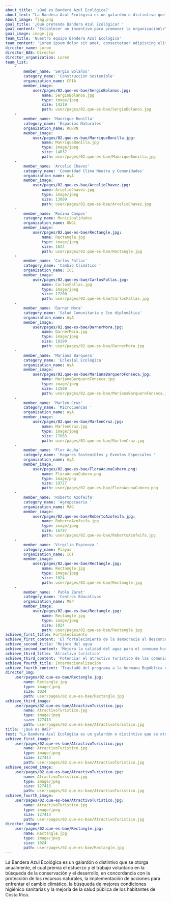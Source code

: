 ```yaml
---
about_title: '¿Qué es Bandera Azul Ecológica?'
about_text: "La Bandera Azul Ecológica es un galardón o distintivo que se otorga anualmente, el cual premia el esfuerzo y el trabajo\r\nvoluntario en la búsqueda de la conservación y el desarrollo, en concordancia con la protección de los recursos \r\nnaturales, la implementación de acciones para enfrentar el cambio climático, la búsqueda de mejores condiciones \r\nhigiénico sanitarias y la mejoría de la salud pública de los habitantes de Costa Rica."
about_image: flag.png
goal_title: '¿Qué pretende Bandera Azul Ecológica? '
goal_content: "Establecer un incentivo para promover la organización\r\nde comités locales y la integralidad de los mismos,\r\ncon el propósitode buscar la conservación y desarrollo,en concordancia con la protección de los recursos \r\nnaturales, la implementación de acciones\r\npara enfrentar\r\nel cambio climático, la búsqueda de mejores condiciones\r\nhigiénico-sanitariasy la mejoríade la salud pública de los\r\nhabitantes de Costa Rica."
goal_image: image.jpg
team_title: 'Nuestro equipo Bandera Azul Ecológica'
team_content: 'Lorem ipsum dolor sit amet, consectetuer adipiscing elit, sed diam nonummy nibh euismod tincidunt ut laoreet dolore magna aliquam erat volutpat. Ut wisi enim ad minim veniam, quis nostrud exerci tation ullamcorper suscipit lobortis nisl ut aliquip ex ea commodo consequat.'
director_name: Lorem
director_BAE: Director
director_organization: Lorem
team_list:
    -
        member_name: 'Sergio Bolaños'
        category_name: 'Construcción Sostenible'
        organization_name: CFIA
        member_image:
            user/pages/02.que-es-bae/SergioBolanos.jpg:
                name: SergioBolanos.jpg
                type: image/jpeg
                size: 14219
                path: user/pages/02.que-es-bae/SergioBolanos.jpg
    -
        member_name: 'Manrique Bonilla'
        category_name: 'Espacios Naturales'
        organization_name: RCRRN
        member_image:
            user/pages/02.que-es-bae/ManriqueBonilla.jpg:
                name: ManriqueBonilla.jpg
                type: image/jpeg
                size: 14037
                path: user/pages/02.que-es-bae/ManriqueBonilla.jpg
    -
        member_name: 'Arcelio Chavez'
        category_name: 'Comunidad Clima Neutra y Comunidades'
        organization_name: AyA
        member_image:
            user/pages/02.que-es-bae/ArcelioChavez.jpg:
                name: ArcelioChavez.jpg
                type: image/jpeg
                size: 13009
                path: user/pages/02.que-es-bae/ArcelioChavez.jpg
    -
        member_name: 'Rosina Campos'
        category_name: Municipalidades
        organization_name: UNGL
        member_image:
            user/pages/02.que-es-bae/Rectangle.jpg:
                name: Rectangle.jpg
                type: image/jpeg
                size: 1024
                path: user/pages/02.que-es-bae/Rectangle.jpg
    -
        member_name: 'Carlos Fallas'
        category_name: 'Cambio Climático '
        organization_name: ICE
        member_image:
            user/pages/02.que-es-bae/CarlosFallas.jpg:
                name: CarlosFallas.jpg
                type: image/jpeg
                size: 17200
                path: user/pages/02.que-es-bae/CarlosFallas.jpg
    -
        member_name: 'Darner Mora'
        category_name: 'Salud Comunitaria y Eco diplomática'
        organization_name: AyA
        member_image:
            user/pages/02.que-es-bae/DarnerMora.jpg:
                name: DarnerMora.jpg
                type: image/jpeg
                size: 18190
                path: user/pages/02.que-es-bae/DarnerMora.jpg
    -
        member_name: 'Mariana Barquero'
        category_name: 'Eclesial Ecológica'
        organization_name: AyA
        member_image:
            user/pages/02.que-es-bae/MarianaBarqueroFonseca.jpg:
                name: MarianaBarqueroFonseca.jpg
                type: image/jpeg
                size: 11500
                path: user/pages/02.que-es-bae/MarianaBarqueroFonseca.jpg
    -
        member_name: 'Marlen Cruz'
        category_name: 'Microcuencas '
        organization_name: AyA
        member_image:
            user/pages/02.que-es-bae/MarlenCruz.jpg:
                name: MarlenCruz.jpg
                type: image/jpeg
                size: 17863
                path: user/pages/02.que-es-bae/MarlenCruz.jpg
    -
        member_name: 'Flor Acuña'
        category_name: 'Hogares Sostenibles y Eventos Especiales '
        organization_name: AyA
        member_image:
            user/pages/02.que-es-bae/FloraAcunaCubero.png:
                name: FloraAcunaCubero.png
                type: image/png
                size: 19727
                path: user/pages/02.que-es-bae/FloraAcunaCubero.png
    -
        member_name: 'Roberto Azofeifa'
        category_name: 'Agropecuaria '
        organization_name: MAG
        member_image:
            user/pages/02.que-es-bae/RobertoAzofeifa.jpg:
                name: RobertoAzofeifa.jpg
                type: image/jpeg
                size: 16797
                path: user/pages/02.que-es-bae/RobertoAzofeifa.jpg
    -
        member_name: 'Virgilio Espinoza '
        category_name: Playas
        organization_name: ICT
        member_image:
            user/pages/02.que-es-bae/Rectangle.jpg:
                name: Rectangle.jpg
                type: image/jpeg
                size: 1024
                path: user/pages/02.que-es-bae/Rectangle.jpg
    -
        member_name: ' Pablo Zárat'
        category_name: 'Centros Educativos'
        organization_name: MEP
        member_image:
            user/pages/02.que-es-bae/Rectangle.jpg:
                name: Rectangle.jpg
                type: image/jpeg
                size: 1024
                path: user/pages/02.que-es-bae/Rectangle.jpg
achieve_first_title: Fortalecimiento
achieve_first_content: 'El fortalecimiento de la democracia al desconcentrar la toma de decisiones en beneficio del ambiente, en las respectivas comunidades.'
achieve_second_title: 'Mejora del agua'
achieve_second_content: 'Mejora la calidad del agua para el consumo humano, la protección del recurso hídrico, el tratamiento de aguas residuales, la disposición de desechos sólidos, la señalización y la atención integral de la salud.'
achieve_third_title: 'Atractivo turístico'
achieve_third_content: 'Potenciar el atractivo turístico de las comunidades y playas participantes, el aumento de la conciencia ambiental,  en los niños en pre-escolar y colegial.'
achieve_fourth_title: Internacionalización
achieve_fourth_content: 'Trasladó del programa a la hermana República de Panamá a partir del año 2006.'
director_img:
    user/pages/02.que-es-bae/Rectangle.jpg:
        name: Rectangle.jpg
        type: image/jpeg
        size: 1024
        path: user/pages/02.que-es-bae/Rectangle.jpg
achieve_third_image:
    user/pages/02.que-es-bae/AtractivoTuristico.jpg:
        name: AtractivoTuristico.jpg
        type: image/jpeg
        size: 127413
        path: user/pages/02.que-es-bae/AtractivoTuristico.jpg
title: '¿Qué es BAE?'
text: "La Bandera Azul Ecológica es un galardón o distintivo que se otorga anualmente, el cual premia el esfuerzo y el trabajo\r\nvoluntario en la búsqueda de la conservación y el desarrollo, en concordancia con la protección de los recursos \r\nnaturales, la implementación de acciones para enfrentar el cambio climático, la búsqueda de mejores condiciones \r\nhigiénico sanitarias y la mejoría de la salud pública de los habitantes de Costa Rica. "
achieve_first_image:
    user/pages/02.que-es-bae/AtractivoTuristico.jpg:
        name: AtractivoTuristico.jpg
        type: image/jpeg
        size: 127413
        path: user/pages/02.que-es-bae/AtractivoTuristico.jpg
achieve_second_image:
    user/pages/02.que-es-bae/AtractivoTuristico.jpg:
        name: AtractivoTuristico.jpg
        type: image/jpeg
        size: 127413
        path: user/pages/02.que-es-bae/AtractivoTuristico.jpg
achieve_fourth_image:
    user/pages/02.que-es-bae/AtractivoTuristico.jpg:
        name: AtractivoTuristico.jpg
        type: image/jpeg
        size: 127413
        path: user/pages/02.que-es-bae/AtractivoTuristico.jpg
director_image:
    user/pages/02.que-es-bae/Rectangle.jpg:
        name: Rectangle.jpg
        type: image/jpeg
        size: 1024
        path: user/pages/02.que-es-bae/Rectangle.jpg
---
```


La Bandera Azul Ecológica es un galardón o distintivo que se otorga anualmente, el cual premia el esfuerzo y el trabajo
voluntario en la búsqueda de la conservación y el desarrollo, en concordancia con la protección de los recursos 
naturales, la implementación de acciones para enfrentar el cambio climático, la búsqueda de mejores condiciones 
higiénico sanitarias y la mejoría de la salud pública de los habitantes de Costa Rica. 